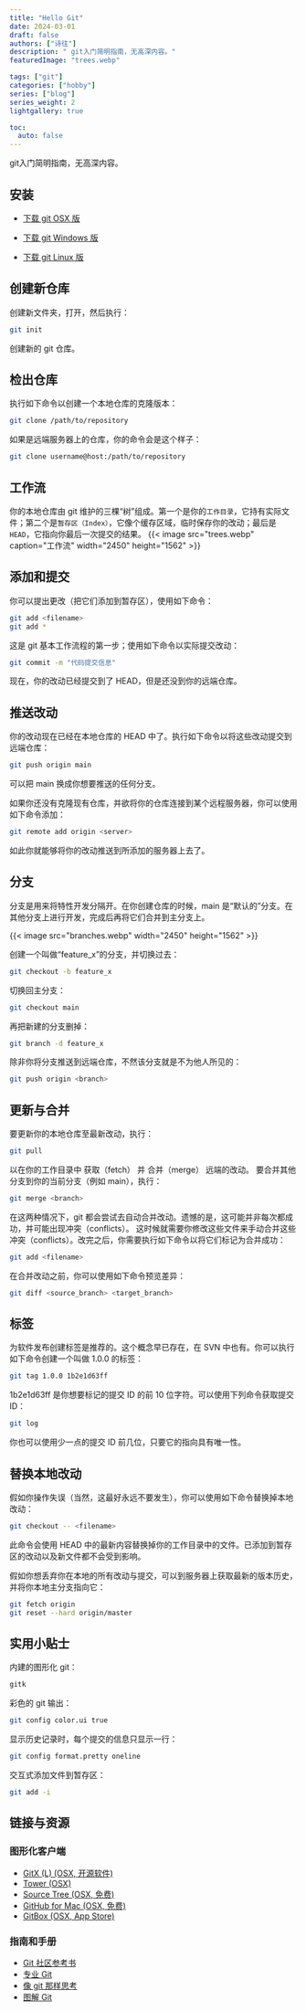 ```yaml
---
title: "Hello Git"
date: 2024-03-01
draft: false
authors: ["诗往"]
description: " git入门简明指南，无高深内容。"
featuredImage: "trees.webp"

tags: ["git"]
categories: ["hobby"]
series: ["blog"]
series_weight: 2
lightgallery: true

toc:
  auto: false
---
```


 git入门简明指南，无高深内容。

<!--more-->

## 安装

- [下载 git OSX 版](http://git-scm.com/download/mac)

- [下载 git Windows 版](http://git-for-windows.github.io/)

- [下载 git Linux 版](http://book.git-scm.com/2_installing_git.html)


## 创建新仓库

创建新文件夹，打开，然后执行：

```bash
git init
```

创建新的 git 仓库。



## 检出仓库

执行如下命令以创建一个本地仓库的克隆版本：

```bash
git clone /path/to/repository
```

如果是远端服务器上的仓库，你的命令会是这个样子：

```bash
git clone username@host:/path/to/repository
```


## 工作流

你的本地仓库由 git 维护的三棵“树”组成。第一个是你的`工作目录`，它持有实际文件；第二个是`暂存区（Index）`，它像个缓存区域，临时保存你的改动；最后是`HEAD`，它指向你最后一次提交的结果。 
{{< image src="trees.webp" caption="工作流" width="2450" height="1562" >}}

## 添加和提交

你可以提出更改（把它们添加到暂存区），使用如下命令：

```bash
git add <filename>
git add *
```

这是 git 基本工作流程的第一步；使用如下命令以实际提交改动：

```bash
git commit -m "代码提交信息"
```

现在，你的改动已经提交到了 HEAD，但是还没到你的远端仓库。

## 推送改动

你的改动现在已经在本地仓库的 HEAD 中了。执行如下命令以将这些改动提交到远端仓库：

```bash
git push origin main
```

可以把 main 换成你想要推送的任何分支。

如果你还没有克隆现有仓库，并欲将你的仓库连接到某个远程服务器，你可以使用如下命令添加：

```bash
git remote add origin <server>
```

如此你就能够将你的改动推送到所添加的服务器上去了。

## 分支

分支是用来将特性开发分隔开。在你创建仓库的时候，main 是“默认的”分支。在其他分支上进行开发，完成后再将它们合并到主分支上。 

{{< image src="branches.webp"  width="2450" height="1562" >}}

创建一个叫做“feature_x”的分支，并切换过去：

```bash
git checkout -b feature_x
```

切换回主分支：

```bash
git checkout main
```

再把新建的分支删掉：

```bash
git branch -d feature_x
```

除非你将分支推送到远端仓库，不然该分支就是不为他人所见的：

```bash
git push origin <branch>
```

## 更新与合并

要更新你的本地仓库至最新改动，执行：

```bash
git pull
```

以在你的工作目录中 获取（fetch） 并 合并（merge） 远端的改动。
要合并其他分支到你的当前分支（例如 main），执行：

```bash
git merge <branch>
```

在这两种情况下，git 都会尝试去自动合并改动。遗憾的是，这可能并非每次都成功，并可能出现冲突（conflicts）。 这时候就需要你修改这些文件来手动合并这些冲突（conflicts）。改完之后，你需要执行如下命令以将它们标记为合并成功：

```bash
git add <filename>
```

在合并改动之前，你可以使用如下命令预览差异：

```bash
git diff <source_branch> <target_branch>
```



## 标签

为软件发布创建标签是推荐的。这个概念早已存在，在 SVN 中也有。你可以执行如下命令创建一个叫做 1.0.0 的标签：

```bash
git tag 1.0.0 1b2e1d63ff
```

1b2e1d63ff 是你想要标记的提交 ID 的前 10 位字符。可以使用下列命令获取提交 ID：

```bash
git log
```

你也可以使用少一点的提交 ID 前几位，只要它的指向具有唯一性。

## 替换本地改动

假如你操作失误（当然，这最好永远不要发生），你可以使用如下命令替换掉本地改动：

```bash
git checkout -- <filename>
```

此命令会使用 HEAD 中的最新内容替换掉你的工作目录中的文件。已添加到暂存区的改动以及新文件都不会受到影响。

假如你想丢弃你在本地的所有改动与提交，可以到服务器上获取最新的版本历史，并将你本地主分支指向它：

```bash
git fetch origin
git reset --hard origin/master
```

## 实用小贴士

内建的图形化 git：

```bash
gitk
```

彩色的 git 输出：

```bash
git config color.ui true
```

显示历史记录时，每个提交的信息只显示一行：

```bash
git config format.pretty oneline
```

交互式添加文件到暂存区：

```bash
git add -i
```

## 链接与资源

### 图形化客户端

- [GitX (L) (OSX, 开源软件)](http://gitx.laullon.com/)
- [Tower (OSX)](http://www.git-tower.com/)
- [Source Tree (OSX, 免费)](http://www.sourcetreeapp.com/)
- [GitHub for Mac (OSX, 免费)](http://mac.github.com/)
- [GitBox (OSX, App Store)](https://itunes.apple.com/gb/app/gitbox/id403388357?mt=12)

### 指南和手册

- [Git 社区参考书](http://book.git-scm.com/)
- [专业 Git](http://progit.org/book/)
- [像 git 那样思考](http://think-like-a-git.net/)
- [图解 Git](http://marklodato.github.io/visual-git-guide/index-zh-cn.html)
